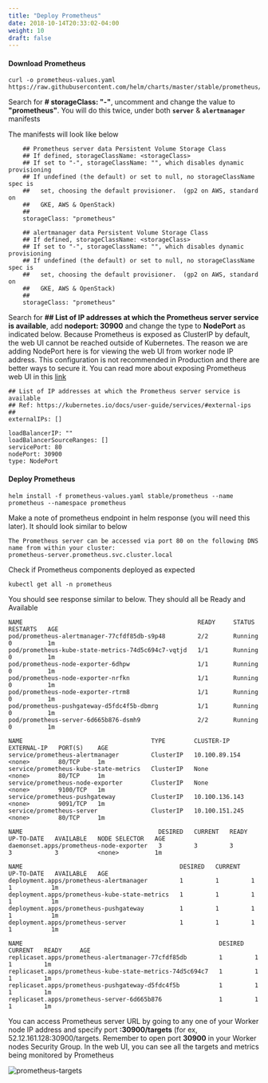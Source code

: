 ```yaml
---
title: "Deploy Prometheus"
date: 2018-10-14T20:33:02-04:00
weight: 10
draft: false
---
```


#### Download Prometheus

```
curl -o prometheus-values.yaml https://raw.githubusercontent.com/helm/charts/master/stable/prometheus/values.yaml
```

Search for **# storageClass: "-"**, uncomment and change the value to **"prometheus"**. You will do this twice, under both **`server`** & **`alertmanager`** manifests

The manifests will look like below

```
    ## Prometheus server data Persistent Volume Storage Class
    ## If defined, storageClassName: <storageClass>
    ## If set to "-", storageClassName: "", which disables dynamic provisioning
    ## If undefined (the default) or set to null, no storageClassName spec is
    ##   set, choosing the default provisioner.  (gp2 on AWS, standard on
    ##   GKE, AWS & OpenStack)
    ##
    storageClass: "prometheus"
```

```
    ## alertmanager data Persistent Volume Storage Class
    ## If defined, storageClassName: <storageClass>
    ## If set to "-", storageClassName: "", which disables dynamic provisioning
    ## If undefined (the default) or set to null, no storageClassName spec is
    ##   set, choosing the default provisioner.  (gp2 on AWS, standard on
    ##   GKE, AWS & OpenStack)
    ##
    storageClass: "prometheus"
```

Search for **## List of IP addresses at which the Prometheus server service is available**, add **nodeport: 30900** and change the type to **NodePort** as indicated below. Because Prometheus is exposed as ClusterIP by default, the web UI cannot be reached outside of Kubernetes. The reason we are adding NodePort here is for viewing the web UI from worker node IP address. This configuration is not recommended in Production and there are better ways to secure it. You can read more about exposing Prometheus web UI in this [link](https://github.com/coreos/prometheus-operator/blob/master/Documentation/user-guides/exposing-prometheus-and-alertmanager.md)

```
## List of IP addresses at which the Prometheus server service is available
## Ref: https://kubernetes.io/docs/user-guide/services/#external-ips
##
externalIPs: []

loadBalancerIP: ""
loadBalancerSourceRanges: []
servicePort: 80
nodePort: 30900
type: NodePort
```
#### Deploy Prometheus
```
helm install -f prometheus-values.yaml stable/prometheus --name prometheus --namespace prometheus
```

Make a note of prometheus endpoint in helm response (you will need this later). It should look similar to below

```
The Prometheus server can be accessed via port 80 on the following DNS name from within your cluster:
prometheus-server.prometheus.svc.cluster.local
```
Check if Prometheus components deployed as expected
```
kubectl get all -n prometheus
```
You should see response similar to below. They should all be Ready and Available
```
NAME                                                 READY     STATUS    RESTARTS   AGE
pod/prometheus-alertmanager-77cfdf85db-s9p48         2/2       Running   0          1m
pod/prometheus-kube-state-metrics-74d5c694c7-vqtjd   1/1       Running   0          1m
pod/prometheus-node-exporter-6dhpw                   1/1       Running   0          1m
pod/prometheus-node-exporter-nrfkn                   1/1       Running   0          1m
pod/prometheus-node-exporter-rtrm8                   1/1       Running   0          1m
pod/prometheus-pushgateway-d5fdc4f5b-dbmrg           1/1       Running   0          1m
pod/prometheus-server-6d665b876-dsmh9                2/2       Running   0          1m

NAME                                    TYPE        CLUSTER-IP       EXTERNAL-IP   PORT(S)    AGE
service/prometheus-alertmanager         ClusterIP   10.100.89.154    <none>        80/TCP     1m
service/prometheus-kube-state-metrics   ClusterIP   None             <none>        80/TCP     1m
service/prometheus-node-exporter        ClusterIP   None             <none>        9100/TCP   1m
service/prometheus-pushgateway          ClusterIP   10.100.136.143   <none>        9091/TCP   1m
service/prometheus-server               ClusterIP   10.100.151.245   <none>        80/TCP     1m

NAME                                      DESIRED   CURRENT   READY     UP-TO-DATE   AVAILABLE   NODE SELECTOR   AGE
daemonset.apps/prometheus-node-exporter   3         3         3         3            3           <none>          1m

NAME                                            DESIRED   CURRENT   UP-TO-DATE   AVAILABLE   AGE
deployment.apps/prometheus-alertmanager         1         1         1            1           1m
deployment.apps/prometheus-kube-state-metrics   1         1         1            1           1m
deployment.apps/prometheus-pushgateway          1         1         1            1           1m
deployment.apps/prometheus-server               1         1         1            1           1m

NAME                                                       DESIRED   CURRENT   READY     AGE
replicaset.apps/prometheus-alertmanager-77cfdf85db         1         1         1         1m
replicaset.apps/prometheus-kube-state-metrics-74d5c694c7   1         1         1         1m
replicaset.apps/prometheus-pushgateway-d5fdc4f5b           1         1         1         1m
replicaset.apps/prometheus-server-6d665b876                1         1         1         1m

```
You can access Prometheus server URL by going to any one of your Worker node IP address and specify port **:30900/targets** (for ex, 52.12.161.128:30900/targets. Remember to open port **30900** in your Worker nodes Security Group. In the web UI, you can see all the targets and metrics being monitored by Prometheus

![prometheus-targets](/images/prometheus-targets.png)
